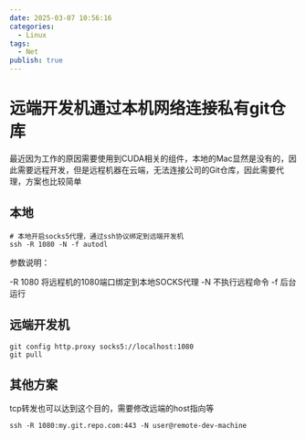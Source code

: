 ```yaml
---
date: 2025-03-07 10:56:16
categories:
  - Linux
tags:
  - Net
publish: true
---
```


# 远端开发机通过本机网络连接私有git仓库

最近因为工作的原因需要使用到CUDA相关的组件，本地的Mac显然是没有的，因此需要远程开发，但是远程机器在云端，无法连接公司的Git仓库，因此需要代理，方案也比较简单

## 本地

```shell
# 本地开启socks5代理，通过ssh协议绑定到远端开发机
ssh -R 1080 -N -f autodl
```

参数说明：

-R 1080 将远程机的1080端口绑定到本地SOCKS代理
-N 不执行远程命令
-f 后台运行

## 远端开发机

```shell
git config http.proxy socks5://localhost:1080
git pull
```

## 其他方案

tcp转发也可以达到这个目的，需要修改远端的host指向等

```shell
ssh -R 1080:my.git.repo.com:443 -N user@remote-dev-machine
```
